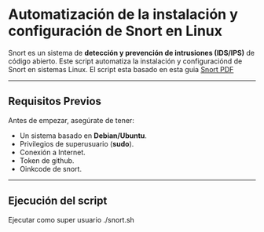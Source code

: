 # Automatización de la instalación y configuración de Snort en Linux

Snort es un sistema de **detección y prevención de intrusiones (IDS/IPS)** de código abierto. Este script automatiza la instalación y configuraciónd de Snort en sistemas Linux. 
El script esta basado en esta guia [Snort PDF](snort3debian.pdf)

---

## **Requisitos Previos**

Antes de empezar, asegúrate de tener:

- Un sistema basado en **Debian/Ubuntu**.
- Privilegios de superusuario (**sudo**).
- Conexión a Internet.
- Token de github.
- Oinkcode de snort.

---

## **Ejecución del script**

Ejecutar como super usuario
./snort.sh



